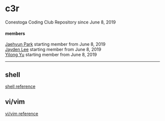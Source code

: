 # c3r 
Conestoga Coding Club Repository since June 8, 2019

#### members
[Jaehyun Park](https://jaeyp.github.io/) starting member from June 8, 2019  
[Jayden Lee]() starting member from June 8, 2019  
[Yilong Yu]() starting member from June 8, 2019  

---

## shell
[shell reference](https://github.com/jaeyp/c3r/tree/master/shell)

## vi/vim
[vi/vim reference](https://github.com/jaeyp/c3/tree/master/vi)

